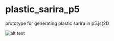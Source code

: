 # plastic_sarira_p5

prototype for generating plastic sarira in p5.js(2D


![alt text](https://github.com/syeminpark/Plastic_sarira_p5.js/blob/main/readmeImage.gif?raw=true)
